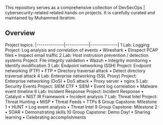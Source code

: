 This repository serves as a comprehensive collection of DevSecOps | cybersecurity-related related hands-on projects. 
It is carefully curated and maintained by Muhammed Ibrahim.
## Overview
Project topics. 
|--------------|------------|--------------|
1	Lab: Logging
Project: Log analysis and correlation of events
• Wireshark
• EInspect PCAP files
• Inspect email traffic
2	Lab: Host instrusion prevention / detection systems
Project: File integrity validation
• Wazuh
• Integrity monitoring
• Identify modification
3	Lab: Endpoint networking (SSH)
Project: Endpoint networking (FTP)
• FTP
• Directory traversal attack
• Detect directory traversal attack
4	Lab: Enterprise networking (SSL Proxy)
Project: Enterprise networking (DoS)
• DoS attack
• Proxy server
• nginx
5	Lab: Security Events
Project: SIEM CTF
• SIEM
• Event log correlation
• Malware event timeline
6	Lab: Incident Response
Project: Incident Response
• Catalyst
• NIST IR Framework
• Incident analysis
7	Lab: Threat Intel
Project: Threat Hunting
• MISP
• Threat Feeds
• TTPs
8	Group Capstone: Milestone 1	• HUNT
• Log event analysis
• Threat Intel
9	Group Capstone: Milestone 2	• SOAR
• Demonstrating skills
10	Group Capstone: Demo Day!	• Sharing learning
• Celebrating accomplishments

